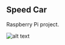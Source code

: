 ## Speed Car
Raspberry Pi project.

![alt text](https://user-images.githubusercontent.com/21006294/93665346-6aa14a80-fa7e-11ea-99bf-d5d0b2f878c5.jpg)
